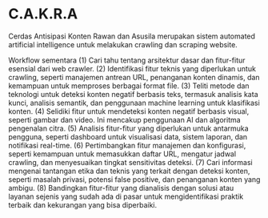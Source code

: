# C.A.K.R.A
Cerdas Antisipasi Konten Rawan dan Asusila merupakan sistem automated artificial intelligence untuk melakukan crawling dan scraping website.

Workflow sementara
(1) Cari tahu tentang arsitektur dasar dan fitur-fitur esensial dari web crawler.
(2) Identifikasi fitur teknis yang diperlukan untuk crawling, seperti manajemen antrean URL, penanganan konten dinamis, dan kemampuan untuk memproses berbagai format file.
(3) Teliti metode dan teknologi untuk deteksi konten negatif berbasis teks, termasuk analisis kata kunci, analisis semantik, dan penggunaan machine learning untuk klasifikasi konten.
(4) Selidiki fitur untuk mendeteksi konten negatif berbasis visual, seperti gambar dan video. Ini mencakup penggunaan AI dan algoritma pengenalan citra.
(5) Analisis fitur-fitur yang diperlukan untuk antarmuka pengguna, seperti dashboard untuk visualisasi data, sistem laporan, dan notifikasi real-time.
(6) Pertimbangkan fitur manajemen dan konfigurasi, seperti kemampuan untuk memasukkan daftar URL, mengatur jadwal crawling, dan menyesuaikan tingkat sensitivitas deteksi.
(7) Cari informasi mengenai tantangan etika dan teknis yang terkait dengan deteksi konten, seperti masalah privasi, potensi false positive, dan penanganan konten yang ambigu.
(8) Bandingkan fitur-fitur yang dianalisis dengan solusi atau layanan sejenis yang sudah ada di pasar untuk mengidentifikasi praktik terbaik dan kekurangan yang bisa diperbaiki.

